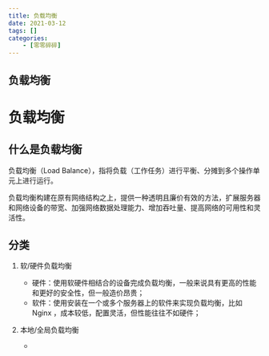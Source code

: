 ```yaml
---
title: 负载均衡
date: 2021-03-12
tags: []
categories: 
    - [零零碎碎]
---
```


<style>
.center {
width: auto;
display: table;
margin - left: auto;
margin - right: auto;
}
// 图片居中
img {
position: relative;
left: 50%;
transform: translateX(-50%);
}
</style>

## 负载均衡
# 负载均衡

## 什么是负载均衡

负载均衡（Load Balance），指将负载（工作任务）进行平衡、分摊到多个操作单元上进行运行。

负载均衡构建在原有网络结构之上，提供一种透明且廉价有效的方法，扩展服务器和网络设备的带宽、加强网络数据处理能力、增加吞吐量、提高网络的可用性和灵活性。

## 分类

1. 软/硬件负载均衡

   - 硬件：使用软硬件相结合的设备完成负载均衡，一般来说具有更高的性能和更好的安全性，但一般造价昂贵；
   - 软件：使用安装在一个或多个服务器上的软件来实现负载均衡，比如 Nginx ，成本较低，配置灵活，但性能往往不如硬件；

2. 本地/全局负载均衡

   - 